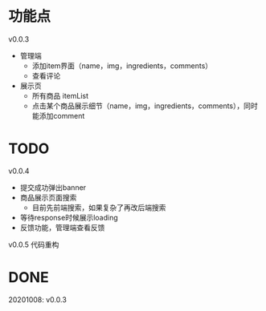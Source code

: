# 功能点
v0.0.3
- 管理端
  - 添加item界面（name，img，ingredients，comments）
  - 查看评论
- 展示页
  - 所有商品 itemList
  - 点击某个商品展示细节（name，img，ingredients，comments），同时能添加comment

# TODO
v0.0.4
- 提交成功弹出banner
- 商品展示页面搜索
  - 目前先前端搜索，如果复杂了再改后端搜索
- 等待response时候展示loading
- 反馈功能，管理端查看反馈

v0.0.5
代码重构

# DONE
20201008: v0.0.3


